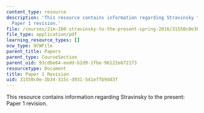 ```yaml
---
content_type: resource
description: 'This resource contains information regarding Stravinsky to the present:
  Paper 1 revision.'
file: /courses/21m-260-stravinsky-to-the-present-spring-2016/31550c0e3b34315cd931541effb9dd3f_MIT21M_260S16_AssnPaper1re.pdf
file_type: application/pdf
learning_resource_types: []
ocw_type: OCWFile
parent_title: Papers
parent_type: CourseSection
parent_uid: 93cdbe64-eedd-b2d9-1fbe-96122e672173
resourcetype: Document
title: Paper 1 Revision
uid: 31550c0e-3b34-315c-d931-541effb9dd3f
---
```

This resource contains information regarding Stravinsky to the present: Paper 1 revision.

